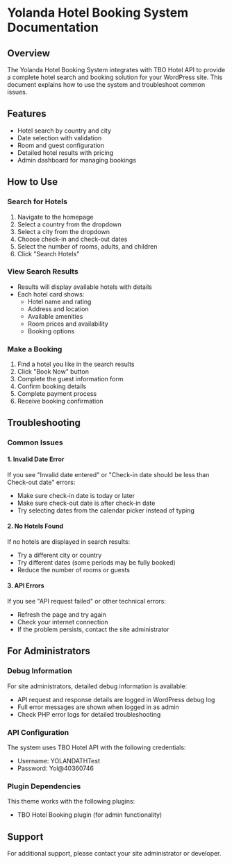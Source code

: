 # Yolanda Hotel Booking System Documentation

## Overview
The Yolanda Hotel Booking System integrates with TBO Hotel API to provide a complete hotel search and booking solution for your WordPress site. This document explains how to use the system and troubleshoot common issues.

## Features
- Hotel search by country and city
- Date selection with validation
- Room and guest configuration
- Detailed hotel results with pricing
- Admin dashboard for managing bookings

## How to Use

### Search for Hotels
1. Navigate to the homepage
2. Select a country from the dropdown
3. Select a city from the dropdown
4. Choose check-in and check-out dates
5. Select the number of rooms, adults, and children
6. Click "Search Hotels"

### View Search Results
- Results will display available hotels with details
- Each hotel card shows:
  - Hotel name and rating
  - Address and location
  - Available amenities
  - Room prices and availability
  - Booking options

### Make a Booking
1. Find a hotel you like in the search results
2. Click "Book Now" button
3. Complete the guest information form
4. Confirm booking details
5. Complete payment process
6. Receive booking confirmation

## Troubleshooting

### Common Issues

#### 1. Invalid Date Error
If you see "Invalid date entered" or "Check-in date should be less than Check-out date" errors:
- Make sure check-in date is today or later
- Make sure check-out date is after check-in date
- Try selecting dates from the calendar picker instead of typing

#### 2. No Hotels Found
If no hotels are displayed in search results:
- Try a different city or country
- Try different dates (some periods may be fully booked)
- Reduce the number of rooms or guests

#### 3. API Errors
If you see "API request failed" or other technical errors:
- Refresh the page and try again
- Check your internet connection
- If the problem persists, contact the site administrator

## For Administrators

### Debug Information
For site administrators, detailed debug information is available:
- API request and response details are logged in WordPress debug log
- Full error messages are shown when logged in as admin
- Check PHP error logs for detailed troubleshooting

### API Configuration
The system uses TBO Hotel API with the following credentials:
- Username: YOLANDATHTest
- Password: Yol@40360746

### Plugin Dependencies
This theme works with the following plugins:
- TBO Hotel Booking plugin (for admin functionality)

## Support
For additional support, please contact your site administrator or developer.
